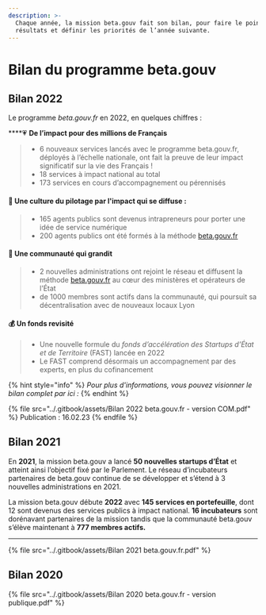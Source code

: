 ```yaml
---
description: >-
  Chaque année, la mission beta.gouv fait son bilan, pour faire le point sur ses
  résultats et définir les priorités de l’année suivante.
---
```


# Bilan du programme beta.gouv

## Bilan 2022&#x20;

Le programme _beta.gouv.fr_ en 2022, en quelques chiffres :

****:heartpulse: **De l’impact pour des millions de Français**&#x20;

> * 6 nouveaux services lancés avec le programme beta.gouv.fr, déployés à l’échelle nationale, ont fait la preuve de leur impact significatif sur la vie des Français !&#x20;
> * 18 services à impact national au total&#x20;
> * 173 services en cours dʼaccompagnement ou pérennisés

#### :dart: Une culture du pilotage par l'impact qui se diffuse :&#x20;

> * 165 agents publics sont devenus intrapreneurs pour porter une idée de service numérique
> * 200 agents publics ont été formés à la méthode [beta.gouv.fr](http://beta.gouv.fr/)

#### &#x20;:handshake: Une communauté qui grandit&#x20;

> * 2 nouvelles administrations ont rejoint le réseau et diffusent la méthode [beta.gouv.fr](http://beta.gouv.fr/) au cœur des ministères et opérateurs de l’État
> * de 1000 membres sont actifs dans la communauté, qui poursuit sa décentralisation avec de nouveaux locaux Lyon

#### :moneybag: Un fonds revisité&#x20;

> * Une nouvelle formule du _fonds dʼaccélération des Startups d’État et de Territoire_ (FAST) lancée en 2022
> * Le FAST comprend désormais un accompagnement par des experts, en plus du cofinancement



{% hint style="info" %}
_Pour plus d'informations, vous pouvez visionner le bilan complet par ici :_
{% endhint %}

{% file src="../.gitbook/assets/Bilan 2022 beta.gouv.fr - version COM.pdf" %}
Publication : 16.02.23
{% endfile %}

## Bilan 2021

En **2021**, la mission beta.gouv a lancé **50 nouvelles startups d’État** et atteint ainsi l’objectif fixé par le Parlement. Le réseau d’incubateurs partenaires de beta.gouv continue de se développer et s’étend à 3 nouvelles administrations en 2021.

La mission beta.gouv débute **2022** avec **145 services en portefeuille**, dont 12 sont devenus des services publics à impact national. **16 incubateurs** sont dorénavant partenaires de la mission tandis que la communauté beta.gouv s’élève maintenant à **777 membres actifs.**

****

{% file src="../.gitbook/assets/Bilan 2021 beta.gouv.fr.pdf" %}

## Bilan 2020

{% file src="../.gitbook/assets/Bilan 2020 beta.gouv.fr - version publique.pdf" %}



